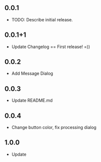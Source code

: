 ## 0.0.1

* TODO: Describe initial release.
## 0.0.1+1

* Update Changelog == First release! =))

## 0.0.2
* Add Message Dialog

## 0.0.3
* Update README.md

## 0.0.4
* Change button color, fix processing dialog

## 1.0.0
* Update
